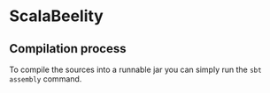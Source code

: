 # ScalaBeelity

## Compilation process
To compile the sources into a runnable jar you can simply run the `sbt assembly` command.